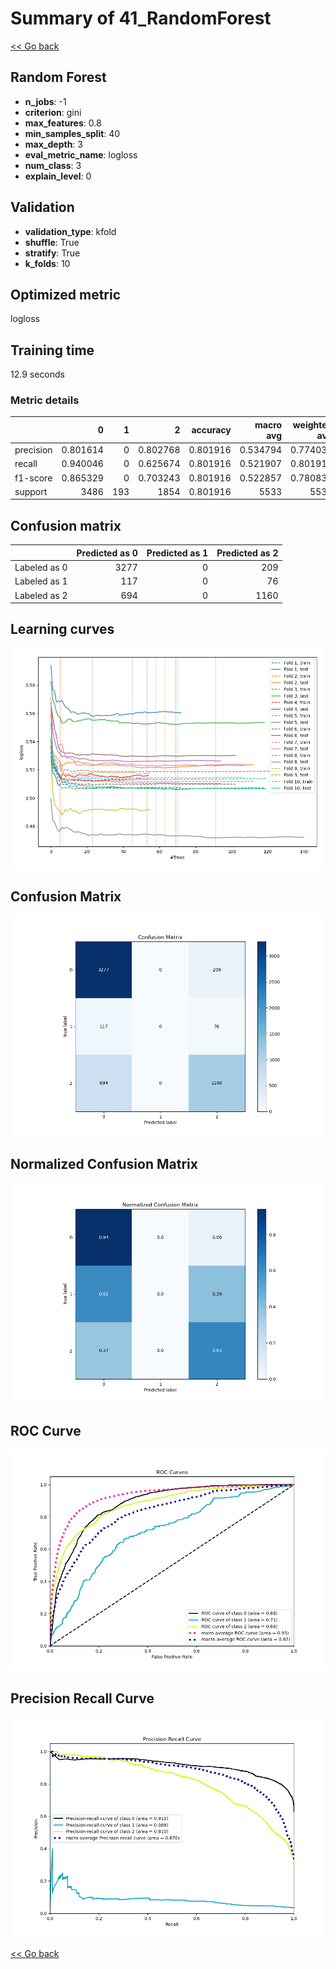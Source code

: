 # Summary of 41_RandomForest

[<< Go back](../README.md)


## Random Forest
- **n_jobs**: -1
- **criterion**: gini
- **max_features**: 0.8
- **min_samples_split**: 40
- **max_depth**: 3
- **eval_metric_name**: logloss
- **num_class**: 3
- **explain_level**: 0

## Validation
 - **validation_type**: kfold
 - **shuffle**: True
 - **stratify**: True
 - **k_folds**: 10

## Optimized metric
logloss

## Training time

12.9 seconds

### Metric details
|           |           0 |   1 |           2 |   accuracy |   macro avg |   weighted avg |   logloss |
|:----------|------------:|----:|------------:|-----------:|------------:|---------------:|----------:|
| precision |    0.801614 |   0 |    0.802768 |   0.801916 |    0.534794 |       0.774039 |  0.518895 |
| recall    |    0.940046 |   0 |    0.625674 |   0.801916 |    0.521907 |       0.801916 |  0.518895 |
| f1-score  |    0.865329 |   0 |    0.703243 |   0.801916 |    0.522857 |       0.780833 |  0.518895 |
| support   | 3486        | 193 | 1854        |   0.801916 | 5533        |    5533        |  0.518895 |


## Confusion matrix
|              |   Predicted as 0 |   Predicted as 1 |   Predicted as 2 |
|:-------------|-----------------:|-----------------:|-----------------:|
| Labeled as 0 |             3277 |                0 |              209 |
| Labeled as 1 |              117 |                0 |               76 |
| Labeled as 2 |              694 |                0 |             1160 |

## Learning curves
![Learning curves](learning_curves.png)
## Confusion Matrix

![Confusion Matrix](confusion_matrix.png)


## Normalized Confusion Matrix

![Normalized Confusion Matrix](confusion_matrix_normalized.png)


## ROC Curve

![ROC Curve](roc_curve.png)


## Precision Recall Curve

![Precision Recall Curve](precision_recall_curve.png)



[<< Go back](../README.md)
